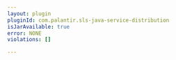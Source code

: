 ```yaml
---
layout: plugin
pluginId: com.palantir.sls-java-service-distribution
isJarAvailable: true
error: NONE
violations: []

---
```

